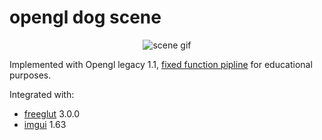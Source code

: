 # opengl dog scene
<p align="center"><img src="https://github.com/EldarZ/opengl_dog_scene/blob/gif_test/Assets/dog_scene.gif" alt="scene gif"/></p>


Implemented with Opengl legacy 1.1, [fixed function pipline](https://www.khronos.org/opengl/wiki/Fixed_Function_Pipeline) for educational purposes.

Integrated with:

* [freeglut](http://freeglut.sourceforge.net) 3.0.0
* [imgui](https://github.com/ocornut/imgui) 1.63